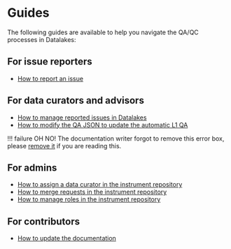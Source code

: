 # Guides

The following guides are available to help you navigate the QA/QC processes in Datalakes:

## For issue reporters

- [How to report an issue](reporting.md)

## For data curators and advisors

- [How to manage reported issues in Datalakes](management.md)
- [How to modify the QA JSON to update the automatic L1 QA](QA_json.md)

<!-- prettier-ignore-start -->

!!! failure
    OH NO! The documentation writer forgot to remove this error box, please [remove it](updating_docs.md) if you are reading this.

<!-- prettier-ignore-end -->

## For admins

- [How to assign a data curator in the instrument repository](assignment.md)
- [How to merge requests in the instrument repository](merging.md)
- [How to manage roles in the instrument repository](roles.md)

## For contributors

- [How to update the documentation](updating_docs.md)
